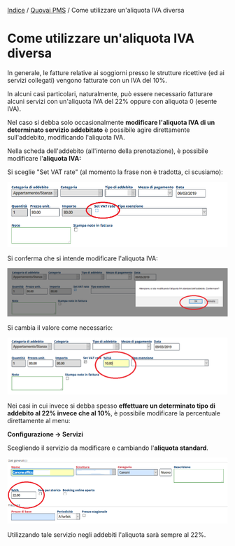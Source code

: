 
[Indice](index.html) / [Quovai PMS](quovai-pms-it.md) / Come utilizzare un'aliquota IVA diversa


# Come utilizzare un'aliquota IVA diversa

In generale, le fatture relative ai soggiorni presso le strutture ricettive (ed ai servizi collegati) vengono fatturate con un IVA del 10%. 

In alcuni casi particolari, naturalmente, può essere necessario fatturare alcuni servizi con un'aliquota IVA del 22% oppure con aliquota 0 (esente IVA).

Nel caso si debba solo occasionalmente **modificare l'aliquota IVA di un determinato servizio addebitato** è possibile agire direttamente sull'addebito, modificando l'aliquota IVA.

Nella scheda dell'addebito (all'interno della prenotazione), è possibile modificare l'**aliquota IVA:**

Si sceglie "Set VAT rate" (al momento la frase non è tradotta, ci scusiamo): 

![](images/aliquota-iva-diversa-001.png) 

Si conferma che si intende modificare l'aliquota IVA:

![](images/aliquota-iva-diversa-003.png) 

Si cambia il valore come necessario:

![](images/aliquota-iva-diversa-004.png)    

Nei casi in cui invece si debba spesso **effettuare un determinato tipo di addebito al 22% invece che al 10%**, è possibile modificare la percentuale direttamente al menu:

**Configurazione -> Servizi**

Scegliendo il servizio da modificare e cambiando l'**aliquota standard**.

![](images/aliquota-iva-diversa-005.png)    
  
Utilizzando tale servizio negli addebiti l'aliquota sarà sempre al 22%.
